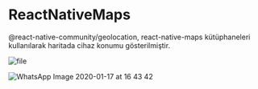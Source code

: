 # ReactNativeMaps
@react-native-community/geolocation,  react-native-maps kütüphaneleri kullanılarak haritada cihaz konumu gösterilmiştir.

![file](https://user-images.githubusercontent.com/26281251/72616570-4e299d00-3948-11ea-8cfa-1a641a65b48c.PNG)

![WhatsApp Image 2020-01-17 at 16 43 42](https://user-images.githubusercontent.com/26281251/72616778-abbde980-3948-11ea-8d7f-b74e2944b335.jpeg)
